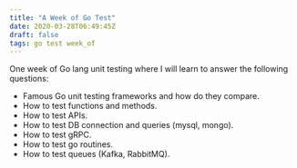 ```yaml
---
title: "A Week of Go Test"
date: 2020-03-28T06:49:45Z
draft: false
tags: go test week_of
---
```


One week of Go lang unit testing where I will learn to answer the following questions:
- Famous Go unit testing frameworks and how do they compare.
- How to test functions and methods.
- How to test APIs.
- How to test DB connection and queries (mysql, mongo).
- How to test gRPC.
- How to test go routines.
- How to test queues (Kafka, RabbitMQ).
